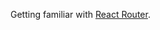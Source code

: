 Getting familiar with [React Router](https://reacttraining.com/react-router/web/api/BrowserRouter).
